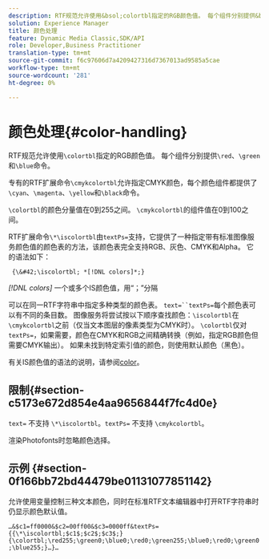 ```yaml
---
description: RTF规范允许使用&bsol;colortbl指定的RGB颜色值。 每个组件分别提供&bsol;red、&bsol;green和&bsol;blue命令。
solution: Experience Manager
title: 颜色处理
feature: Dynamic Media Classic,SDK/API
role: Developer,Business Practitioner
translation-type: tm+mt
source-git-commit: f6c97606d7a4209427316d7367013ad9585a5cae
workflow-type: tm+mt
source-wordcount: '281'
ht-degree: 0%

---
```



# 颜色处理{#color-handling}

RTF规范允许使用`\colortbl`指定的RGB颜色值。 每个组件分别提供`\red`、`\green`和`\blue`命令。

专有的RTF扩展命令`\cmykcolortbl`允许指定CMYK颜色，每个颜色组件都提供了`\cyan`、`\magenta`、`\yellow`和`\black`命令。

`\colortbl`的颜色分量值在0到255之间。 `\cmykcolortbl`的组件值在0到100之间。

RTF扩展命令`\*\iscolortbl`由`textPs=`支持，它提供了一种指定带有标准图像服务颜色值的颜色表的方法，该颜色表完全支持RGB、灰色、CMYK和Alpha。 它的语法如下：

` {\&#42;\iscolortbl; *[!DNL colors]*;}`

*[!DNL colors]* 一个或多个IS颜色值，用“；”分隔

可以在同一RTF字符串中指定多种类型的颜色表。 `text=``textPs=`每个颜色表可以有不同的条目数。 图像服务将尝试按以下顺序查找颜色：`\iscolortbl`在`\cmykcolortbl`之前（仅当文本图层的像素类型为CMYK时）。 `\colortbl`仅对`textPs=`，如果需要，颜色在CMYK和RGB之间精确转换（例如，指定RGB颜色但需要CMYK输出）。 如果未找到特定索引值的颜色，则使用默认颜色（黑色）。

有关IS颜色值的语法的说明，请参阅[color](/help/aem-is-ir-api/is-api/http-ref/image-serving-api-ref/c-http-protocol-reference/c-data-types/r-is-http-color.md)。

## 限制{#section-c5173e672d854e4aa9656844f7fc4d0e}

`text=` 不支持 `\*\iscolortbl`。`textPs=` 不支持 `\cmykcolortbl`。

渲染Photofonts时忽略颜色选择。

## 示例 {#section-0f166bb72bd44479be01131077851142}

允许使用变量控制三种文本颜色，同时在标准RTF文本编辑器中打开RTF字符串时仍显示颜色默认值。

`…&$c1=ff0000&$c2=00ff00&$c3=0000ff&textPs={{\*\iscolortbl;$c1$;$c2$;$c3$;}{\colortbl;\red255;\green0;\blue0;\red0;\green255;\blue0;\red0;\green0;\blue255;}…}…`
